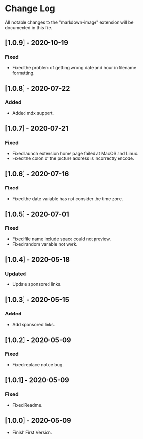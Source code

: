 # Change Log
All notable changes to the "markdown-image" extension will be documented in this file.

## [1.0.9] - 2020-10-19
### Fixed
- Fixed the problem of getting wrong date and hour in filename formatting.

## [1.0.8] - 2020-07-22
### Added
- Added mdx support.

## [1.0.7] - 2020-07-21
### Fixed
- Fixed launch extension home page failed at MacOS and Linux.
- Fixed the colon of the picture address is incorrectly encode.

## [1.0.6] - 2020-07-16
### Fixed
- Fixed the date variable has not consider the time zone.

## [1.0.5] - 2020-07-01
### Fixed
- Fixed file name include space could not preview.
- Fixed random variable not work.

## [1.0.4] - 2020-05-18
### Updated
- Update sponsored links.

## [1.0.3] - 2020-05-15
### Added
- Add sponsored links.

## [1.0.2] - 2020-05-09
### Fixed
- Fixed replace notice bug.

## [1.0.1] - 2020-05-09
### Fixed
- Fixed Readme.
  
## [1.0.0] - 2020-05-09
- Finish First Version.
